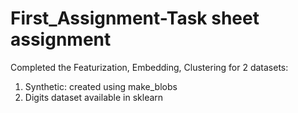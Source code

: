 # First_Assignment-Task sheet assignment

Completed the Featurization, Embedding, Clustering for 2 datasets:
1. Synthetic: created using make_blobs
2. Digits dataset available in sklearn
